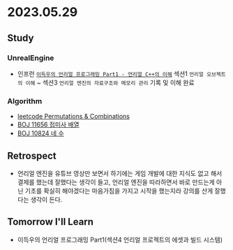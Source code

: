 # 2023.05.29

## Study

### UnrealEngine
* 인프런 [`이득우의 언리얼 프로그래밍 Part1 - 언리얼 C++의 이해`](https://www.inflearn.com/course/%EC%9D%B4%EB%93%9D%EC%9A%B0-%EC%96%B8%EB%A6%AC%EC%96%BC-%ED%94%84%EB%A1%9C%EA%B7%B8%EB%9E%98%EB%B0%8D-part-1/) 섹션1 `언리얼 오브젝트의 이해` ~ 섹션3 `언리얼 엔진의 자료구조와 메모리 관리` 기록 및 이해 완료
  


### Algorithm
* [leetcode Permutations & Combinations]()
* [BOJ 11656 접미사 배열](https://www.acmicpc.net/problem/11656)
* [BOJ 10824 네 수](https://www.acmicpc.net/problem/10824)
  

## Retrospect
* 언리얼 엔진을 유튜브 영상만 보면서 하기에는 게임 개발에 대한 지식도 없고 해서 결제를 했는데 잘했다는 생각이 들고, 언리얼 엔진을 따라하면서 바로 만드는게 아닌 기초를 확실히 해야겠다는 마음가짐을 가지고 시작을 했는지라 강의를 산게 잘했다는 생각이 든다.

## Tomorrow I'll Learn
* 이득우의 언리얼 프로그래밍 Part1(섹션4 언리얼 프로젝트의 에셋과 빌드 시스템)
